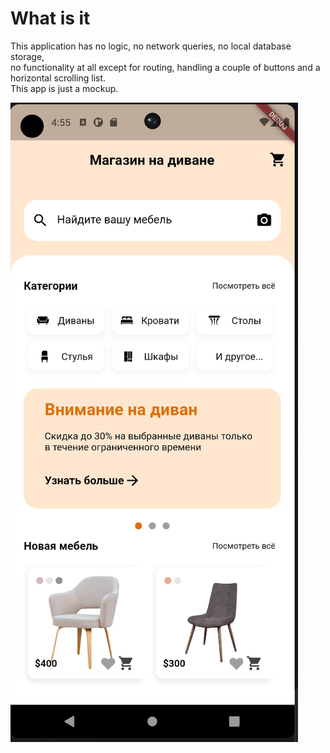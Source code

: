# What is it
This application has no logic, no network queries, no local database storage,   
no functionality at all except for routing, handling a couple of buttons and a horizontal scrolling list.   
This app is just a mockup.

![Home page](images/home.png)